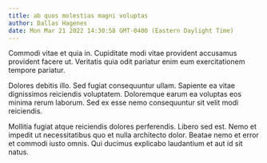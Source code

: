 ```yaml
---
title: ab quos molestias magni voluptas
author: Dallas Hagenes
date: Mon Mar 21 2022 14:30:58 GMT-0400 (Eastern Daylight Time)
---
```

Commodi vitae et quia in. Cupiditate modi vitae provident accusamus provident facere ut. Veritatis quia odit pariatur enim eum exercitationem tempore pariatur.

 Dolores debitis illo. Sed fugiat consequuntur ullam. Sapiente ea vitae dignissimos reiciendis voluptatem. Doloremque earum ea voluptas eos minima rerum laborum. Sed ex esse nemo consequuntur sit velit modi reiciendis.

 Mollitia fugiat atque reiciendis dolores perferendis. Libero sed est. Nemo et impedit ut necessitatibus quo et nulla architecto dolor. Beatae nemo et error et commodi iusto omnis. Qui ducimus explicabo laudantium et aut id sit natus.